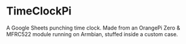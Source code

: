 # TimeClockPi
A Google Sheets punching time clock. Made from an OrangePi Zero & MFRC522 module running on Armbian, stuffed inside a custom case.
